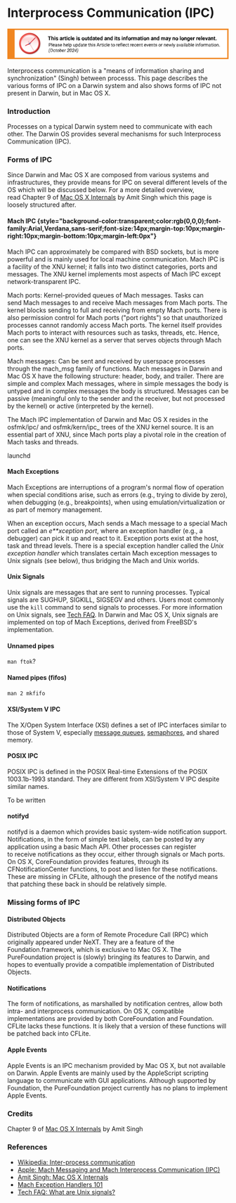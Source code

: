 Interprocess Communication (IPC)
================================

![This article is outdated and its information and may no longer relevant.](/img/notice/article-oudated-oct2024.svg)


Interprocess communication is a "means of information sharing and synchronization" (Singh) between processs. This page describes the various forms of IPC on a Darwin system and also shows forms of IPC not present in Darwin, but in Mac OS X.

### Introduction
Processes on a typical Darwin system need to communicate with each other. The Darwin OS provides several mechanisms for such Interprocess Communication (IPC).
### Forms of IPC
Since Darwin and Mac OS X are composed from various systems and infrastructures, they provide means for IPC on several different levels of the OS which will be discussed below. For a more detailed overview, read Chapter 9 of [Mac OS X Internals](http://macosxbook.com/) by Amit Singh which this page is loosely structured after. 
#### Mach IPC {style="background-color:transparent;color:rgb(0,0,0);font-family:Arial,Verdana,sans-serif;font-size:14px;margin-top:10px;margin-right:10px;margin-bottom:10px;margin-left:0px"}
Mach IPC can approximately be compared with BSD sockets, but is more powerful and is mainly used for local machine communication. Mach IPC is a facility of the XNU kernel; it falls into two distinct categories, ports and messages. The XNU kernel implements most aspects of Mach IPC except network-transparent IPC. 

Mach ports: Kernel-provided queues of Mach messages. Tasks can send Mach messages to and receive Mach messages from Mach ports. The kernel blocks sending to full and receiving from empty Mach ports. There is also permission control for Mach ports ("port rights") so that unauthorized processes cannot randomly access Mach ports. The kernel itself provides Mach ports to interact with resources such as tasks, threads, etc. Hence, one can see the XNU kernel as a server that serves objects through Mach ports. 

Mach messages: Can be sent and received by userspace processes through the mach_msg family of functions. Mach messages in Darwin and Mac OS X have the following structure: header, body, and trailer. There are simple and complex Mach messages, where in simple messages the body is untyped and in complex messages the body is structured. Messages can be passive (meaningful only to the sender and the receiver, but not processed by the kernel) or active (interpreted by the kernel). 

The Mach IPC implementation of Darwin and Mac OS X resides in the osfmk/ipc/ and osfmk/kern/ipc_ trees of the XNU kernel source. It is an essential part of XNU, since Mach ports play a pivotal role in the creation of Mach tasks and threads. 

launchd
#### Mach Exceptions
Mach Exceptions are interruptions of a program's normal flow of operation when special conditions arise, such as errors (e.g., trying to divide by zero), when debugging (e.g., breakpoints), when using emulation/virtualization or as part of memory management.

When an exception occurs, Mach sends a Mach message to a special Mach port called an *e**xception port*, where an exception handler (e.g., a debugger) can pick it up and react to it. Exception ports exist at the host, task and thread levels. There is a special exception handler called the *Unix exception handler* which translates certain Mach exception messages to Unix signals (see below), thus bridging the Mach and Unix worlds.

#### Unix Signals
Unix signals are messages that are sent to running processes. Typical signals are SUGHUP, SIGKILL, SIGSEGV and others. Users most commonly use the `kill` command to send signals to processes. For more information on Unix signals, see [Tech FAQ](http://www.tech-faq.com/unix-signals.shtml). In Darwin and Mac OS X, Unix signals are implemented on top of Mach Exceptions, derived from FreeBSD's implementation.
#### Unnamed pipes
`man ftok`?
#### Named pipes (fifos)
`man 2 mkfifo`
#### XSI/System V IPC
The X/Open System Interface (XSI) defines a set of IPC interfaces similar to those of System V, especially [message queues](http://www.opengroup.org/onlinepubs/009695399/basedefs/sys/msg.h.html), [semaphores](http://www.opengroup.org/onlinepubs/009695399/basedefs/semaphore.h.html), and shared memory.
#### POSIX IPC
POSIX IPC is defined in the POSIX Real-time Extensions of the POSIX 1003.1b-1993 standard. They are different from XSI/System V IPC despite similar names.


To be written

#### notifyd
notifyd is a daemon which provides basic system-wide notification support. Notifications, in the form of simple text labels, can be posted by any application using a basic Mach API. Other processes can register to receive notifications as they occur, either through signals or Mach ports.
On OS X, CoreFoundation provides features, through its CFNotificationCenter functions, to post and listen for these notifications. These are missing in CFLite, although the presence of the notifyd means that patching these back in should be relatively simple.
### Missing forms of IPC
#### Distributed Objects
Distributed Objects are a form of Remote Procedure Call (RPC) which originally appeared under NeXT. They are a feature of the Foundation.framework, which is exclusive to Mac OS X. The PureFoundation project is (slowly) bringing its features to Darwin, and hopes to eventually provide a compatible implementation of Distributed Objects.
#### Notifications
The form of notifications, as marshalled by notification centres, allow both intra- and interprocess communication. On OS X, compatible implementations are provided by both CoreFoundation and Foundation. CFLite lacks these functions. It is likely that a version of these functions will be patched back into CFLite.
#### Apple Events
Apple Events is an IPC mechanism provided by Mac OS X, but not available on Darwin. Apple Events are mainly used by the AppleScript scripting language to communicate with GUI applications. Although supported by Foundation, the PureFoundation project currently has no plans to implement Apple Events.

### Credits
Chapter 9 of [Mac OS X Internals](http://macosxbook.com/) by Amit Singh


### References
-   [Wikipedia: Inter-process communication](http://en.wikipedia.org/wiki/Inter-process_communication)
-   [Apple: Mach Messaging and Mach Interprocess Communication (IPC)](http://developer.apple.com/documentation/Darwin/Conceptual/KernelProgramming/boundaries/chapter_14_section_4.html)
-   [Amit Singh: Mac OS X Internals](http://macosxbook.com/)
-   [Mach Exception Handlers 101](http://www.wodeveloper.com/omniLists/macosx-dev/2000/June/msg00137.html)
-   [Tech FAQ: What are Unix signals?](http://www.tech-faq.com/unix-signals.shtml)
